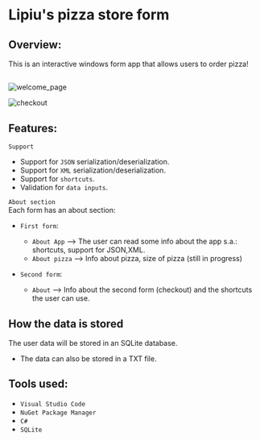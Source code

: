 # Lipiu's pizza store form
## Overview:
This is an interactive windows form app that allows users to order pizza!
##
![welcome_page](https://github.com/user-attachments/assets/a743e438-b0f9-498a-9005-cb116f9b1399)

![checkout](https://github.com/user-attachments/assets/159490d4-ff04-42e8-b009-0dcbd5956fc1)



## Features:
`Support`
* Support for `JSON` serialization/deserialization.
* Support for `XML` serialization/deserialization.
* Support for `shortcuts`.
* Validation for `data inputs`.

`About section`\
Each form has an about section:
* `First form`:
  * `About App` --> The user can read some info about the app s.a.: shortcuts, support for JSON,XML.
  * `About pizza` --> Info about pizza, size of pizza (still in progress)

* `Second form`:
  * `About` --> Info about the second form (checkout) and the shortcuts the user can use.

##
## How the data is stored
The user data will be stored in an SQLite database.
 * The data can also be stored in a TXT file.

##
## Tools used:
* `Visual Studio Code`
* `NuGet Package Manager`
* `C#`
* `SQLite`
